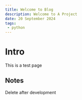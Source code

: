 ```yaml
---
title: Welcome to Blog 
description: Welcome to A Project
date: 20 September 2024
tags:
 - python
---
```


# Intro

This is a test page 

## Notes 

Delete after development 